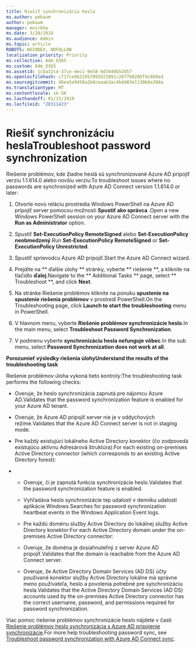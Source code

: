 ```yaml
---
title: Riešiť synchronizáciu hesla
ms.author: pebaum
author: pebaum
manager: mnirkhe
ms.date: 3/20/2018
ms.audience: Admin
ms.topic: article
ROBOTS: NOINDEX, NOFOLLOW
localization_priority: Priority
ms.collection: Adm_O365
ms.custom: Adm_O365
ms.assetid: 1cba32c4-37ce-4ec1-9e58-8d3440b53d57
ms.openlocfilehash: c71fce8621057093d23891c26f7b0285fdc8b9ed
ms.sourcegitcommit: d6ea5e9458a2b8ceaab3ac4bd483e1130b9a398a
ms.translationtype: MT
ms.contentlocale: sk-SK
ms.lasthandoff: 01/15/2019
ms.locfileid: "28311423"
---
```

# <a name="troubleshoot-password-synchronization"></a><span data-ttu-id="5a992-102">Riešiť synchronizáciu hesla</span><span class="sxs-lookup"><span data-stu-id="5a992-102">Troubleshoot password synchronization</span></span>

<span data-ttu-id="5a992-103">Riešenie problémov, kde žiadne heslá sú synchronizované Azure AD pripojiť verziu 1.1.614.0 alebo novšiu verziu:</span><span class="sxs-lookup"><span data-stu-id="5a992-103">To troubleshoot issues where no passwords are synchronized with Azure AD Connect version 1.1.614.0 or later:</span></span>
  
1. <span data-ttu-id="5a992-104">Otvorte novú reláciu prostredia Windows PowerShell na Azure AD pripojiť server pomocou možnosti **Spustiť ako správca** .</span><span class="sxs-lookup"><span data-stu-id="5a992-104">Open a new Windows PowerShell session on your Azure AD Connect server with the **Run as Administrator** option.</span></span> 
    
2. <span data-ttu-id="5a992-105">Spustiť **Set-ExecutionPolicy RemoteSigned** alebo **Set-ExecutionPolicy neobmedzený**.</span><span class="sxs-lookup"><span data-stu-id="5a992-105">Run **Set-ExecutionPolicy RemoteSigned** or **Set-ExecutionPolicy Unrestricted**.</span></span> 
    
3. <span data-ttu-id="5a992-106">Spustiť sprievodcu Azure AD pripojiť.</span><span class="sxs-lookup"><span data-stu-id="5a992-106">Start the Azure AD Connect wizard.</span></span>
    
4. <span data-ttu-id="5a992-107">Prejdite na \*\* ďalšie úlohy \*\* stránky, vyberte \*\* riešenie \*\*, a kliknite na tlačidlo **ďalej**.</span><span class="sxs-lookup"><span data-stu-id="5a992-107">Navigate to the \*\* Additional Tasks \*\* page, select \*\* Troubleshoot \*\*, and click **Next**.</span></span> 
    
5. <span data-ttu-id="5a992-108">Na stránke Riešenie problémov kliknite na ponuku **spustenie na spustenie riešenia problémov** v prostredí PowerShell.</span><span class="sxs-lookup"><span data-stu-id="5a992-108">On the Troubleshooting page, click **Launch to start the troubleshooting** menu in PowerShell.</span></span> 
    
6. <span data-ttu-id="5a992-109">V hlavnom menu, vyberte **Riešenie problémov synchronizácie heslo**.</span><span class="sxs-lookup"><span data-stu-id="5a992-109">In the main menu, select **Troubleshoot Password Synchronization**.</span></span> 
    
7. <span data-ttu-id="5a992-110">V podmenu vyberte **synchronizáciu hesla nefunguje vôbec**.</span><span class="sxs-lookup"><span data-stu-id="5a992-110">In the sub menu, select **Password Synchronization does not work at all**.</span></span> 
    
 <span data-ttu-id="5a992-111">**Porozumieť výsledky riešenia úlohy**</span><span class="sxs-lookup"><span data-stu-id="5a992-111">**Understand the results of the troubleshooting task**</span></span>
  
<span data-ttu-id="5a992-112">Riešenie problémov úloha vykoná tieto kontroly:</span><span class="sxs-lookup"><span data-stu-id="5a992-112">The troubleshooting task performs the following checks:</span></span>
  
- <span data-ttu-id="5a992-113">Overuje, že heslo synchronizácia zapnutá pre nájomcu Azure AD.</span><span class="sxs-lookup"><span data-stu-id="5a992-113">Validates that the password synchronization feature is enabled for your Azure AD tenant.</span></span>
    
- <span data-ttu-id="5a992-114">Overuje, že Azure AD pripojiť server nie je v oddychových režime.</span><span class="sxs-lookup"><span data-stu-id="5a992-114">Validates that the Azure AD Connect server is not in staging mode.</span></span>
    
- <span data-ttu-id="5a992-115">Pre každý existujúci lokálneho Active Directory konektor (čo zodpovedá existujúcu aktívnu Adresárová štruktúra):</span><span class="sxs-lookup"><span data-stu-id="5a992-115">For each existing on-premises Active Directory connector (which corresponds to an existing Active Directory forest):</span></span>
    
- 
  - <span data-ttu-id="5a992-116">Overuje, či je zapnutá funkcia synchronizácie heslo.</span><span class="sxs-lookup"><span data-stu-id="5a992-116">Validates that the password synchronization feature is enabled.</span></span>
    
  - <span data-ttu-id="5a992-117">Vyhľadáva heslo synchronizácie tep udalostí v denníku udalostí aplikácie Windows.</span><span class="sxs-lookup"><span data-stu-id="5a992-117">Searches for password synchronization heartbeat events in the Windows Application Event logs.</span></span>
    
  - <span data-ttu-id="5a992-118">Pre každú doménu služby Active Directory do lokálnej služby Active Directory konektor:</span><span class="sxs-lookup"><span data-stu-id="5a992-118">For each Active Directory domain under the on-premises Active Directory connector:</span></span>
    
  - <span data-ttu-id="5a992-119">Overuje, že doména je dosiahnuteľný z server Azure AD pripojiť.</span><span class="sxs-lookup"><span data-stu-id="5a992-119">Validates that the domain is reachable from the Azure AD Connect server.</span></span>
    
  - <span data-ttu-id="5a992-120">Overuje, že Active Directory Domain Services (AD DS) účty používané konektor služby Active Directory lokálne má správne meno používateľa, heslo a povolenia potrebné pre synchronizáciu hesla.</span><span class="sxs-lookup"><span data-stu-id="5a992-120">Validates that the Active Directory Domain Services (AD DS) accounts used by the on-premises Active Directory connector has the correct username, password, and permissions required for password synchronization.</span></span>
    
<span data-ttu-id="5a992-121">Viac pomoc riešenie problémov synchronizácie heslo nájdete v časti [Riešenie problémov heslo synchronizácia s Azure AD pripojenie synchronizácie](https://docs.microsoft.com/en-us/azure/active-directory/connect/active-directory-aadconnectsync-troubleshoot-password-synchronization).</span><span class="sxs-lookup"><span data-stu-id="5a992-121">For more help troubleshooting password sync, see [Troubleshoot password synchronization with Azure AD Connect sync](https://docs.microsoft.com/en-us/azure/active-directory/connect/active-directory-aadconnectsync-troubleshoot-password-synchronization).</span></span>
  

